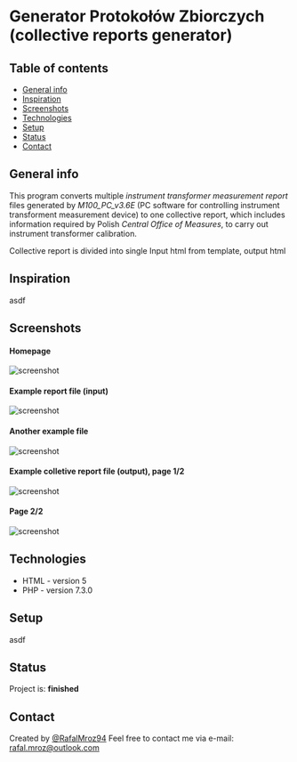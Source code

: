 # Generator Protokołów Zbiorczych (collective reports generator)

## Table of contents
* [General info](#general-info)
* [Inspiration](#inspiration)
* [Screenshots](#screenshots)
* [Technologies](#technologies)
* [Setup](#setup)
* [Status](#status)
* [Contact](#contact)

## General info
This program converts multiple *instrument transformer measurement report* files generated by *M100_PC_v3.6E* (PC software for controlling instrument transforment measurement device) to one collective report, which includes information required by Polish *Central Office of Measures*, to carry out instrument transformer calibration.

Collective report is divided into single
Input html from template, output html

## Inspiration
asdf

## Screenshots

#### Homepage
![screenshot](./img/1.jpg)

#### Example report file (input)
![screenshot](./img/4.jpg)

#### Another example file
![screenshot](./img/5.jpg)

#### Example colletive report file (output), page 1/2
![screenshot](./img/2.jpg)

#### Page 2/2
![screenshot](./img/3.jpg)

## Technologies
* HTML - version 5
* PHP - version 7.3.0

## Setup
asdf

## Status
Project is: **finished**

## Contact
Created by [@RafalMroz94](https://github.com/RafalMroz94)
Feel free to contact me via e-mail: rafal.mroz@outlook.com
